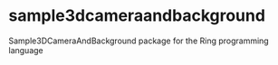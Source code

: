 # sample3dcameraandbackground
Sample3DCameraAndBackground package for the Ring programming language
